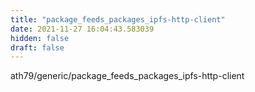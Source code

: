 ```yaml
---
title: "package_feeds_packages_ipfs-http-client"
date: 2021-11-27 16:04:43.583039
hidden: false
draft: false
---
```


ath79/generic/package_feeds_packages_ipfs-http-client

